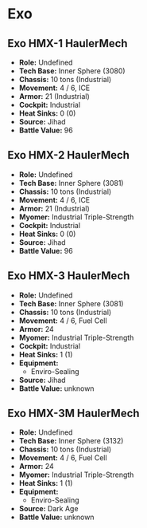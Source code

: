 # Exo
## Exo HMX-1 HaulerMech
- **Role:** Undefined
- **Tech Base:** Inner Sphere (3080)
- **Chassis:** 10 tons (Industrial)
- **Movement:** 4 / 6, ICE
- **Armor:** 21 (Industrial)
- **Cockpit:** Industrial
- **Heat Sinks:** 0 (0)
- **Source:** Jihad
- **Battle Value:** 96

## Exo HMX-2 HaulerMech
- **Role:** Undefined
- **Tech Base:** Inner Sphere (3081)
- **Chassis:** 10 tons (Industrial)
- **Movement:** 4 / 6, ICE
- **Armor:** 21 (Industrial)
- **Myomer:** Industrial Triple-Strength
- **Cockpit:** Industrial
- **Heat Sinks:** 0 (0)
- **Source:** Jihad
- **Battle Value:** 96

## Exo HMX-3 HaulerMech
- **Role:** Undefined
- **Tech Base:** Inner Sphere (3081)
- **Chassis:** 10 tons (Industrial)
- **Movement:** 4 / 6, Fuel Cell
- **Armor:** 24
- **Myomer:** Industrial Triple-Strength
- **Cockpit:** Industrial
- **Heat Sinks:** 1 (1)
- **Equipment:**
  - Enviro-Sealing
- **Source:** Jihad
- **Battle Value:** unknown

## Exo HMX-3M HaulerMech
- **Role:** Undefined
- **Tech Base:** Inner Sphere (3132)
- **Chassis:** 10 tons (Industrial)
- **Movement:** 4 / 6, Fuel Cell
- **Armor:** 24
- **Myomer:** Industrial Triple-Strength
- **Heat Sinks:** 1 (1)
- **Equipment:**
  - Enviro-Sealing
- **Source:** Dark Age
- **Battle Value:** unknown

